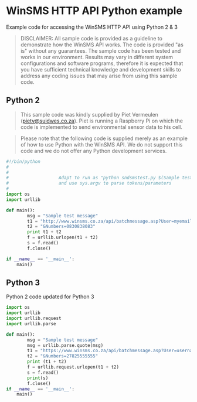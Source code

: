 # WinSMS HTTP API Python example
Example code for accessing the WinSMS HTTP API using Python 2 & 3

> DISCLAIMER: All sample code is provided as a guideline to demonstrate how the WinSMS API works. The code is provided "as is" without any guarantees. The sample code has been tested and works in our environment. Results may vary in different system configurations and software programs, therefore it is expected that you have sufficient technical knowledge and development skills to address any coding issues that may arise from using this sample code.

## Python 2
> This sample code was kindly supplied by Piet Vermeulen (pietv@suidwes.co.za).
> Piet is running a Raspberry Pi on which the code is implemented to send environmental sensor data to his cell.

> Please note that the following code is supplied merely as an example of how to use Python with the WinSMS API. We do not support this code and we do not offer any Python development services.

```python
#!/bin/python
#
# 
#                   Adapt to run as "python sndsmstest.py $(Sample test message)"
#                   and use sys.argv to parse tokens/parameters
#
import os
import urllib

def main(): 
        msg = "Sample test message" 
        t1 = "http://www.winsms.co.za/api/batchmessage.asp?User=myemail@domain.co.za&Password=mypassword&Deliver=No&Message=RaspberryPi: " + msg
        t2 = "&Numbers=0830838083"
        print t1 + t2
        f = urllib.urlopen(t1 + t2)
        s = f.read()
        f.close()

if __name__ == '__main__':
    main()
```

## Python 3
Python 2 code updated for Python 3

```python
import os
import urllib
import urllib.request
import urllib.parse

def main(): 
        msg = "Sample test message"
        msg = urllib.parse.quote(msg)
        t1 = "https://www.winsms.co.za/api/batchmessage.asp?User=username&Password=password&Message=" + msg
        t2 = "&Numbers=27825555555"
        print (t1 + t2)
        f = urllib.request.urlopen(t1 + t2)        
        s = f.read()
        print(s)
        f.close()
if __name__ == '__main__':
    main()
```
